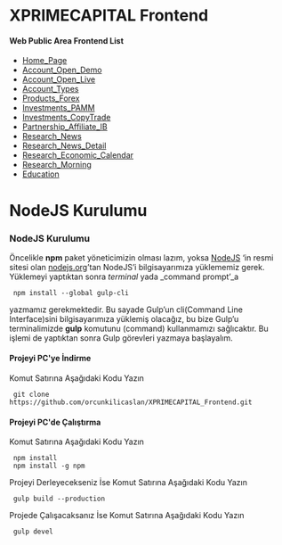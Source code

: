 # XPRIMECAPITAL Frontend

#### Web Public Area Frontend List
 - [Home_Page](https://orcunkilicaslan.github.io/XPRIMECAPITAL_Frontend/html/Home_Page.html)
 - [Account_Open_Demo](https://orcunkilicaslan.github.io/XPRIMECAPITAL_Frontend/html/Account_Open_Demo.html)
 - [Account_Open_Live](https://orcunkilicaslan.github.io/XPRIMECAPITAL_Frontend/html/Account_Open_Live.html)
 - [Account_Types](https://orcunkilicaslan.github.io/XPRIMECAPITAL_Frontend/html/Account_Types.html)
 - [Products_Forex](https://orcunkilicaslan.github.io/XPRIMECAPITAL_Frontend/html/Products_Forex.html)
 - [Investments_PAMM](https://orcunkilicaslan.github.io/XPRIMECAPITAL_Frontend/html/Investments_PAMM.html)
 - [Investments_CopyTrade](https://orcunkilicaslan.github.io/XPRIMECAPITAL_Frontend/html/Investments_CopyTrade.html)
 - [Partnership_Affiliate_IB](https://orcunkilicaslan.github.io/XPRIMECAPITAL_Frontend/html/Partnership_Affiliate_IB.html)
 - [Research_News](https://orcunkilicaslan.github.io/XPRIMECAPITAL_Frontend/html/Research_News.html)
 - [Research_News_Detail](https://orcunkilicaslan.github.io/XPRIMECAPITAL_Frontend/html/Research_News_Detail.html)
 - [Research_Economic_Calendar](https://orcunkilicaslan.github.io/XPRIMECAPITAL_Frontend/html/Research_Economic_Calendar.html)
 - [Research_Morning](https://orcunkilicaslan.github.io/XPRIMECAPITAL_Frontend/html/Research_Morning.html)
 - [Education](https://orcunkilicaslan.github.io/XPRIMECAPITAL_Frontend/html/Education.html)
   

# NodeJS Kurulumu
  
### NodeJS Kurulumu  
Öncelikle **npm** paket yöneticimizin olması lazım, yoksa [NodeJS](https://nodejs.org/) ‘in resmi sitesi olan [nodejs.org](https://nodejs.org/en/download/)’tan NodeJS’i bilgisayarımıza yüklememiz gerek.  Yüklemeyi yaptıktan sonra _terminal_ yada _command prompt’_a  
  
     npm install --global gulp-cli  

yazmamız gerekmektedir. Bu sayade Gulp’un cli(Command Line Interface)sini bilgisayarımıza yüklemiş olacağız, bu bize Gulp’u terminalimizde **gulp** komutunu (command) kullanmamızı sağlıcaktır. Bu işlemi de yaptıktan sonra Gulp görevleri yazmaya başlayalım.  
  
  
#### Projeyi PC'ye İndirme  
Komut Satırına Aşağıdaki Kodu Yazın  

     git clone https://github.com/orcunkilicaslan/XPRIMECAPITAL_Frontend.git  

#### Projeyi PC'de Çalıştırma  
Komut Satırına Aşağıdaki Kodu Yazın  

     npm install
     npm install -g npm  


Projeyi Derleyecekseniz İse Komut Satırına Aşağıdaki Kodu Yazın  

     gulp build --production

Projede Çalışacaksanız İse Komut Satırına Aşağıdaki Kodu Yazın  

     gulp devel  